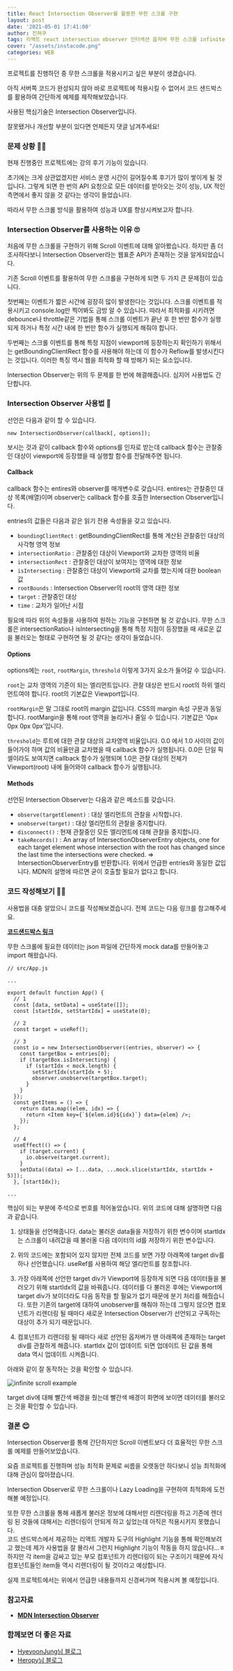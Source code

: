 ```yaml
---
title: React Intersection Observer를 활용한 무한 스크롤 구현
layout: post
date: '2021-05-01 17:41:00'
author: 진혀쿠
tags: 리액트 react intersection observer 인터섹션 옵저버 무한 스크롤 infinite scroll
cover: "/assets/instacode.png"
categories: WEB
---
```


프로젝트를 진행하던 중 무한 스크롤을 적용시키고 싶은 부분이 생겼습니다.  

아직 서버쪽 코드가 완성되지 않아 바로 프로젝트에 적용시킬 수 없어서 코드 샌드박스를 활용하여 간단하게 예제를 제작해보았습니다.

사용된 핵심기술은 Intersection Observer입니다.

잘못됐거나 개선할 부분이 있다면 언제든지 댓글 남겨주세요!

### 문제 상황 🤷‍♂️

현재 진행중인 프로젝트에는 강의 후기 기능이 있습니다.  

초기에는 크게 상관없겠지만 서비스 운영 시간이 길어질수록 후기가 많이 쌓이게 될 것입니다. 그렇게 되면 한 번의 API 요청으로 모든 데이터를 받아오는 것이 성능, UX 적인 측면에서 좋지 않을 것 같다는 생각이 들었습니다.

따라서 무한 스크롤 방식을 활용하여 성능과 UX를 향상시켜보고자 합니다.

### Intersection Observer를 사용하는 이유 🙄

처음에 무한 스크롤을 구현하기 위해 Scroll 이벤트에 대해 알아봤습니다. 하지만 좀 더 조사하다보니 Intersection Observer라는 웹표준 API가 존재하는 것을 알게되었습니다.

기존 Scroll 이벤트를 활용하여 무한 스크롤을 구현하게 되면 두 가지 큰 문제점이 있습니다. 

첫번째는 이벤트가 짧은 시간에 굉장히 많이 발생한다는 것입니다. 스크롤 이벤트를 적용시키고 console.log만 찍어봐도 금방 알 수 있습니다. 따라서 최적화를 시키려면 debounce나 throttle같은 기법을 통해 스크롤 이벤트가 끝난 후 한 번만 함수가 실행되게 하거나 특정 시간 내에 한 번만 함수가 실행되게 해줘야 합니다.

두번째는 스크롤 이벤트를 통해 특정 지점이 viewport에 등장하는지 확인하기 위해서는 getBoundingClientRect 함수를 사용해야 하는데 이 함수가 Reflow를 발생시킨다는 것입니다. 이러한 특징 역시 웹을 최적화 할 때 방해가 되는 요소입니다.

Intersection Observer는 위의 두 문제를 한 번에 해결해줍니다. 심지어 사용법도 간단합니다.

### Intersection Observer 사용법 🤗

선언은 다음과 같이 할 수 있습니다.


``new IntersectionObserver(callback[, options]);``


보시는 것과 같이 callback 함수와 options를 인자로 받는데 callback 함수는 관찰중인 대상이 viewport에 등장했을 때 실행할 함수를 전달해주면 됩니다.

#### Callback

callback 함수는 entires와 observer를 매개변수로 갖습니다. entires는 관찰중인 대상 목록(배열)이며 observer는 callback 함수를 호출한 Intersection Observer입니다.

entries의 값들은 다음과 같은 읽기 전용 속성들을 갖고 있습니다.

- ``boundingClientRect`` : getBoundingClientRect를 통해 계산된 관찰중인 대상의 사각형 영역 정보 
- ``intersectionRatio`` : 관찰중인 대상이 Viewport와 교차한 영역의 비율
- ``intersectionRect`` : 관찰중인 대상이 보여지는 영역에 대한 정보
- ``isIntersecting`` : 관찰중인 대상이 Viewport와 교차를 했는지에 대한 boolean 값
- ``rootBounds`` : Intersection Observer의 root의 영역 대한 정보
- ``target`` : 관찰중인 대상
- ``time`` : 교차가 일어난 시점

필요에 따라 위의 속성들을 사용하여 원하는 기능을 구현하면 될 것 같습니다. 무한 스크롤은 intersectionRatio나 isIntersecting을 통해 특정 지점이 등장했을 때 새로운 값을 불러오는 형태로 구현하면 될 것 같다는 생각이 들었습니다.

#### Options

options에는 ``root``, ``rootMargin``, ``threshold`` 이렇게 3가지 요소가 들어갈 수 있습니다.

``root``는 교차 영역의 기준이 되는 엘리먼트입니다. 관찰 대상은 반드시 root의 하위 엘리먼트여야 합니다. root의 기본값은 Viewport입니다. 

``rootMargin``은 말 그대로 root의 margin 값입니다. CSS의 margin 속성 구문과 동일합니다. rootMargin을 통해 root 영역을 늘리거나 줄일 수 있습니다. 기본값은 '0px 0px 0px 0px'입니다.

``threshold``는 루트에 대한 관찰 대상의 교차영역 비율입니다. 0.0 에서 1.0 사이의 값이 들어가야 하며 값의 비율만큼 교차했을 때 callback 함수가 실행됩니다. 0.0은 단일 픽셀이라도 보여지면 callback 함수가 실행되며 1.0은 관찰 대상의 전체가 Viewport(root) 내에 들어와야 callback 함수가 실행됩니다.

#### Methods

선언된 Intersection Observer는 다음과 같은 메소드를 갖습니다.

- ``observe(targetElement)`` : 대상 엘리먼트의 관찰을 시작합니다. 
- ``unobserve(target)`` : 대상 엘리먼트의 관찰을 중지합니다.
- ``disconnect()`` : 현재 관찰중인 모든 엘리먼트에 대해 관찰을 중지합니다.
- ``takeRecords()`` : An array of IntersectionObserverEntry objects, one for each target element whose intersection with the root has changed since the last time the intersections were checked. => IntersectionObserverEntry를 반환합니다. 위에서 언급한 entries와 동일한 값입니다. MDN의 설명에 따르면 굳이 호출할 필요가 없다고 합니다.

### 코드 작성해보기 👨‍💻

사용법을 대충 알았으니 코드를 작성해보겠습니다. 전체 코드는 다음 링크를 참고해주세요.

[**코드샌드박스 링크**](https://codesandbox.io/s/infinite-scroll-example-xo1or?file=/src/App.js)

무한 스크롤에 필요한 데이터는 json 파일에 간단하게 mock data를 만들어놓고 import 해왔습니다. 

```
// src/App.js

...

export default function App() {
  // 1
  const [data, setData] = useState([]);
  const [startIdx, setStartIdx] = useState(0);

  // 2
  const target = useRef();

  // 3
  const io = new IntersectionObserver((entries, observer) => {
    const targetBox = entries[0];
    if (targetBox.isIntersecting) {
      if (startIdx < mock.length) {
        setStartIdx(startIdx + 5);
        observer.unobserve(targetBox.target);
      }
    }
  });
  const getItems = () => {
    return data.map((elem, idx) => {
      return <Item key={`${elem.id}${idx}`} data={elem} />;
    });
  };

  // 4
  useEffect(() => {
    if (target.current) {
      io.observe(target.current);
    }
    setData((data) => [...data, ...mock.slice(startIdx, startIdx + 5)]);
  }, [startIdx]);

...

```

핵심이 되는 부분에 주석으로 번호를 적어놓았습니다. 위의 코드에 대해 설명하면 다음과 같습니다.

1. 상태들을 선언해줍니다. data는 불러온 data들을 저장하기 위한 변수이며 startIdx는 스크롤이 내려갔을 때 불러올 다음 데이터의 id를 저장하기 위한 변수입니다.

2. 위의 코드에는 포함되어 있지 않지만 전체 코드를 보면 가장 아래쪽에 target div를 하나 선언했습니다. useRef를 사용하여 해당 엘리먼트를 참조합니다.

3. 가장 아래쪽에 선언한 target div가 Viewport에 등장하게 되면 다음 데이터들을 불러오기 위해 startIdx의 값을 바꿔줍니다. 데이터를 다 불러온 후에는 Viewport에 target div가 보이더라도 다음 동작을 할 필요가 없기 때문에 분기 처리를 해줬습니다. 또한 기존의 target에 대하여 unobserver를 해줘야 하는데 그렇지 않으면 컴포넌트가 리렌더링 될 때마다 새로운 Intersection Observer가 선언되고 구독하는 대상이 추가 되기 때문입니다. 

4. 컴포넌트가 리렌더링 될 때마다 새로 선언된 옵저버가 맨 아래쪽에 존재하는 target div를 관찰하게 해줍니다. startIdx 값이 업데이트 되면 업데이트 된 값을 통해 data 역시 업데이트 시켜줍니다.

아래와 같이 잘 동작하는 것을 확인할 수 있습니다.

<img src="{{ site.baseurl }}/assets/infinite_scroll/infinite_scroll.gif" alt="infinite scroll example" title="infinite scroll example" class="picture">

target div에 대해 빨간색 배경을 줬는데 빨간색 배경이 화면에 보이면 데이터를 불러오는 것을 확인할 수 있습니다.

### 결론 😊

Intersection Observer를 통해 간단하지만 Scroll 이벤트보다 더 효율적인 무한 스크롤 예제를 만들어보았습니다.  

요즘 프로젝트를 진행하며 성능 최적화 문제로 씨름을 오랫동안 하다보니 성능 최적화에 대해 관심이 많아졌습니다.  

Intersection Observer로 무한 스크롤이나 Lazy Loading을 구현하여 최적화에 도전해볼 예정입니다.

또한 무한 스크롤을 통해 새롭게 불러온 정보에 대해서만 리렌더링을 하고 기존에 렌더링 된 것들에 대해서는 리렌더링이 안되게 하고 싶었는데 아직은 적용시키지 못했습니다.  
코드 샌드박스에서 제공하는 리액트 개발자 도구의 Highlight 기능을 통해 확인해보려고 했는데 제가 사용법을 잘 몰라서 그런지 Highlight 기능이 작동을 하지 않습니다...ㅎ  
하지만 각 item을 감싸고 있는 부모 컴포넌트가 리렌더링이 되는 구조이기 때문에 자식 컴포넌트들인 item들 역시 리렌더링이 될 것이라고 예상합니다.  

실제 프로젝트에서는 위에서 언급한 내용들까지 신경써가며 적용시켜 볼 예정입니다.  


### 참고자료 
- [**MDN Intersection Observer**](https://developer.mozilla.org/ko/docs/Web/API/IntersectionObserver/IntersectionObserver)  

### 함께보면 더 좋은 자료
- [HyeyoonJung님 블로그](http://blog.hyeyoonjung.com/2019/01/09/intersectionobserver-tutorial/)  
- [Heropy님 블로그](https://heropy.blog/2019/10/27/intersection-observer/)  
